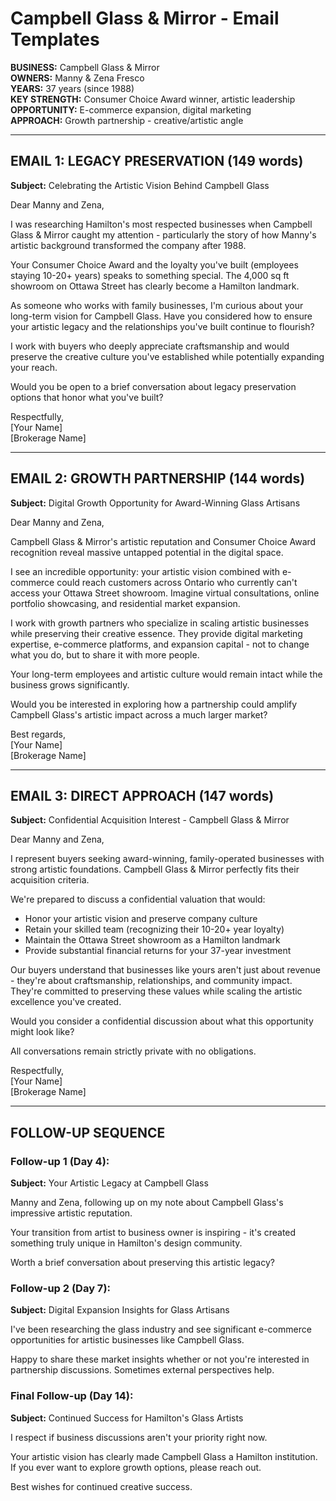 # Campbell Glass & Mirror - Email Templates

**BUSINESS:** Campbell Glass & Mirror  
**OWNERS:** Manny & Zena Fresco  
**YEARS:** 37 years (since 1988)  
**KEY STRENGTH:** Consumer Choice Award winner, artistic leadership  
**OPPORTUNITY:** E-commerce expansion, digital marketing  
**APPROACH:** Growth partnership - creative/artistic angle  

---

## EMAIL 1: LEGACY PRESERVATION (149 words)

**Subject:** Celebrating the Artistic Vision Behind Campbell Glass

Dear Manny and Zena,

I was researching Hamilton's most respected businesses when Campbell Glass & Mirror caught my attention - particularly the story of how Manny's artistic background transformed the company after 1988.

Your Consumer Choice Award and the loyalty you've built (employees staying 10-20+ years) speaks to something special. The 4,000 sq ft showroom on Ottawa Street has clearly become a Hamilton landmark.

As someone who works with family businesses, I'm curious about your long-term vision for Campbell Glass. Have you considered how to ensure your artistic legacy and the relationships you've built continue to flourish?

I work with buyers who deeply appreciate craftsmanship and would preserve the creative culture you've established while potentially expanding your reach.

Would you be open to a brief conversation about legacy preservation options that honor what you've built?

Respectfully,  
[Your Name]  
[Brokerage Name]

---

## EMAIL 2: GROWTH PARTNERSHIP (144 words)

**Subject:** Digital Growth Opportunity for Award-Winning Glass Artisans

Dear Manny and Zena,

Campbell Glass & Mirror's artistic reputation and Consumer Choice Award recognition reveal massive untapped potential in the digital space.

I see an incredible opportunity: your artistic vision combined with e-commerce could reach customers across Ontario who currently can't access your Ottawa Street showroom. Imagine virtual consultations, online portfolio showcasing, and residential market expansion.

I work with growth partners who specialize in scaling artistic businesses while preserving their creative essence. They provide digital marketing expertise, e-commerce platforms, and expansion capital - not to change what you do, but to share it with more people.

Your long-term employees and artistic culture would remain intact while the business grows significantly.

Would you be interested in exploring how a partnership could amplify Campbell Glass's artistic impact across a much larger market?

Best regards,  
[Your Name]  
[Brokerage Name]

---

## EMAIL 3: DIRECT APPROACH (147 words)

**Subject:** Confidential Acquisition Interest - Campbell Glass & Mirror

Dear Manny and Zena,

I represent buyers seeking award-winning, family-operated businesses with strong artistic foundations. Campbell Glass & Mirror perfectly fits their acquisition criteria.

We're prepared to discuss a confidential valuation that would:
- Honor your artistic vision and preserve company culture
- Retain your skilled team (recognizing their 10-20+ year loyalty)
- Maintain the Ottawa Street showroom as a Hamilton landmark
- Provide substantial financial returns for your 37-year investment

Our buyers understand that businesses like yours aren't just about revenue - they're about craftsmanship, relationships, and community impact. They're committed to preserving these values while scaling the artistic excellence you've created.

Would you consider a confidential discussion about what this opportunity might look like?

All conversations remain strictly private with no obligations.

Respectfully,  
[Your Name]  
[Brokerage Name]

---

## FOLLOW-UP SEQUENCE

### Follow-up 1 (Day 4):
**Subject:** Your Artistic Legacy at Campbell Glass

Manny and Zena, following up on my note about Campbell Glass's impressive artistic reputation.

Your transition from artist to business owner is inspiring - it's created something truly unique in Hamilton's design community.

Worth a brief conversation about preserving this artistic legacy?

### Follow-up 2 (Day 7):
**Subject:** Digital Expansion Insights for Glass Artisans

I've been researching the glass industry and see significant e-commerce opportunities for artistic businesses like Campbell Glass.

Happy to share these market insights whether or not you're interested in partnership discussions. Sometimes external perspectives help.

### Final Follow-up (Day 14):
**Subject:** Continued Success for Hamilton's Glass Artists

I respect if business discussions aren't your priority right now.

Your artistic vision has clearly made Campbell Glass a Hamilton institution. If you ever want to explore growth options, please reach out.

Best wishes for continued creative success.